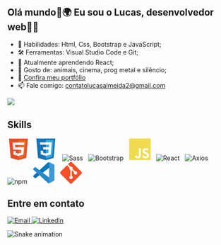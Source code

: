 ## Olá mundo👋🌍 Eu sou o Lucas, desenvolvedor web👨‍💻

- 🤹 Habilidades: Html, Css, Bootstrap e JavaScript;
- 🛠 Ferramentas: Visual Studio Code e Git;
- 🌱 Atualmente aprendendo React;
- 🤩 Gosto de: animais, cinema, prog metal e silêncio;
- 🔗 <a href="https://lucasalmeidadev.netlify.app/" target="_blank" rel="noopener noreferrer">Confira meu portfólio</a>
- 📫 Fale comigo: contatolucasalmeida2@gmail.com

<div>
  
  <a href="https://github.com/i-am-lucas-almeida">
    <img height="160em" src="https://github-readme-stats.vercel.app/api/top-langs/?username=i-am-lucas-almeida&layout=compact&langs_count=7&&bg_color=0d1117&title_color=ffffff&text_color=ffffff&border_color=21262d&border_radius=15"/>
  </a>
   
</div>

## Skills
  
<div style="display: block">
  
  <img alt="HTML" title="HTML" height="50" width="50" src="https://raw.githubusercontent.com/devicons/devicon/master/icons/html5/html5-original.svg"> &nbsp;
  <img alt="CSS" title="CSS" height="50" width="50" src="https://raw.githubusercontent.com/devicons/devicon/master/icons/css3/css3-original.svg"> &nbsp;
  <img alt="Sass" title="Sass" height="50" width="50" src="https://cdn.jsdelivr.net/gh/devicons/devicon/icons/sass/sass-original.svg"> &nbsp;
  <img alt="Bootstrap" title="Bootstrap" height="50" width="50" src="https://cdn.jsdelivr.net/gh/devicons/devicon/icons/bootstrap/bootstrap-original.svg"> &nbsp;
  <img alt="JavaScript" title="JavaScript" height="50" width="50" src="https://raw.githubusercontent.com/devicons/devicon/master/icons/javascript/javascript-plain.svg"> &nbsp;
  <img alt="React" title="React Js" height="50" width="50" src="https://cdn.jsdelivr.net/gh/devicons/devicon/icons/react/react-original.svg"> &nbsp;
  <img alt="Axios" title="Axios" height="50" width="100" src="https://api.iconify.design/logos:axios.svg"> &nbsp;
  <img alt="npm" title="npm" height="50" width="50" src="https://cdn.jsdelivr.net/gh/devicons/devicon/icons/npm/npm-original-wordmark.svg"> &nbsp;
  <img alt="VsCode" title="Vs Code" height="50" width="50" src="https://raw.githubusercontent.com/devicons/devicon/master/icons/vscode/vscode-original.svg"> &nbsp;
  <img alt="Git" title="Git" height="50" width="50" src="https://raw.githubusercontent.com/devicons/devicon/master/icons/git/git-original.svg"> &nbsp;
  
  <!--<img align="right" alt="Lucas-gif" height="180" width="180" src="https://media.giphy.com/media/S7u66urzxc2J2/giphy.gif">-->
  
</div>
  
## Entre em contato

<a href="contatolucasalmeida2@gmail.com" title="Me mande um oi!">
   <img alt="Email" src="https://cdn.worldvectorlogo.com/logos/gmail-icon.svg" width="50">
</a>

<a href="https://www.linkedin.com/in/lucas-almeida-galv%C3%A3o-920064185/" target="_blank" rel="noopener noreferrer" alt="LinkedIn">   
   <img alt="LinkedIn" src="https://cdn.jsdelivr.net/gh/devicons/devicon/icons/linkedin/linkedin-original.svg" width="45">
</a>

<!--<img src="https://img.shields.io/badge/Gmail-D14836?style=for-the-badge&logo=gmail&logoColor=white" target="_blank">-->

![Snake animation](https://github.com/i-am-lucas-almeida/i-am-lucas-almeida/blob/output/github-contribution-grid-snake.svg)
  


